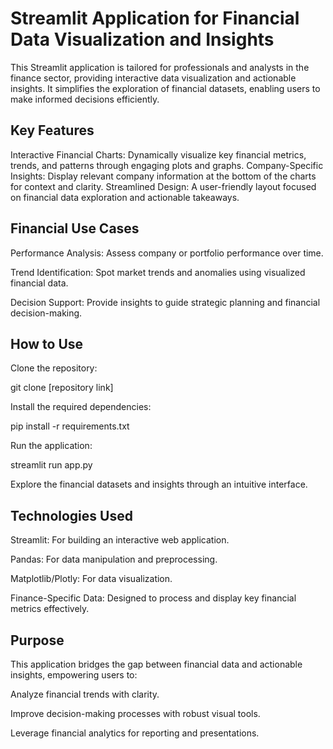 # Streamlit Application for Financial Data Visualization and Insights

This Streamlit application is tailored for professionals and analysts in the finance sector, providing interactive data visualization and actionable insights. It simplifies the exploration of financial datasets, enabling users to make informed decisions efficiently.

## Key Features

Interactive Financial Charts: Dynamically visualize key financial metrics, trends, and patterns through engaging plots and graphs.
Company-Specific Insights: Display relevant company information at the bottom of the charts for context and clarity.
Streamlined Design: A user-friendly layout focused on financial data exploration and actionable takeaways.

## Financial Use Cases
Performance Analysis: Assess company or portfolio performance over time.

Trend Identification: Spot market trends and anomalies using visualized financial data.

Decision Support: Provide insights to guide strategic planning and financial decision-making.


## How to Use
Clone the repository:

git clone [repository link]


Install the required dependencies:

pip install -r requirements.txt


Run the application:

streamlit run app.py


Explore the financial datasets and insights through an intuitive interface.


## Technologies Used
Streamlit: For building an interactive web application.

Pandas: For data manipulation and preprocessing.

Matplotlib/Plotly: For data visualization.

Finance-Specific Data: Designed to process and display key financial metrics effectively.


## Purpose
This application bridges the gap between financial data and actionable insights, empowering users to:

Analyze financial trends with clarity.

Improve decision-making processes with robust visual tools.

Leverage financial analytics for reporting and presentations.
